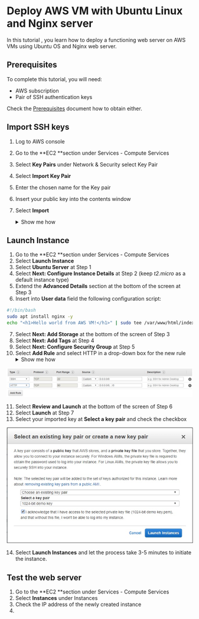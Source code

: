 # Deploy AWS VM with Ubuntu Linux and Nginx server

In this tutorial , you learn how to deploy a functioning web server on AWS VMs using Ubuntu OS and Nginx web server.

## Prerequisites

To complete this tutorial, you will need:

- AWS subscription
- Pair of SSH authentication keys

Check the [Prerequisites](/docs/prerequisites.md) document how to obtain either.

## Import SSH keys

1. Log to AWS console

2. Go to the **EC2 **section under Services - Compute Services

3. Select **Key Pairs** under Network & Security select Key Pair

4. Select **Import Key Pair**

5. Enter the chosen name for the Key pair

6. Insert your public key into the contents window

7. Select **Import** <details><summary>Show me how</summary>

   ![AWS_importkeypair](../images/AWS_importkeypair.jpg)</details>

## Launch Instance

1. Go to the **EC2 **section under Services - Compute Services
2. Select **Launch Instance**
3. Select **Ubuntu Server** at Step 1
4. Select **Next: Configure Instance Details** at Step 2 (keep *t2.micro* as a default instance type)
5. Extend the **Advanced Details** section at the bottom of the screen at Step 3
6. Insert into **User data** field the following configuration script:

```bash
#!/bin/bash
sudo apt install nginx -y
echo "<h1>Hello world from AWS VM!</h1>" | sudo tee /var/www/html/index.html
```

7. Select **Next: Add Storage** at the bottom of the screen of Step 3
8. Select **Next: Add Tags** at Step 4
9. Select **Next: Configure Security Group** at Step 5
10. Select **Add Rule** and select HTTP in a drop-down box for the new rule <details><summary>Show me how</summary>

![AWS_httpport](../images/AWS_httpport.jpg)</details>

11. Select **Review and Launch** at the bottom of the screen of Step 6
12. Select **Launch** at Step 7
13. Select your imported key at **Select a key pair** and check the checkbox

![AWS_keypair](../images/AWS_keypair.jpg)

14. Select **Launch Instances** and let the process take 3-5 minutes to initiate the instance.

## Test the web server

1. Go to the **EC2 **section under Services - Compute Services
2. Select **Instances** under Instances
3. Check the IP address of the newly created instance
4. 